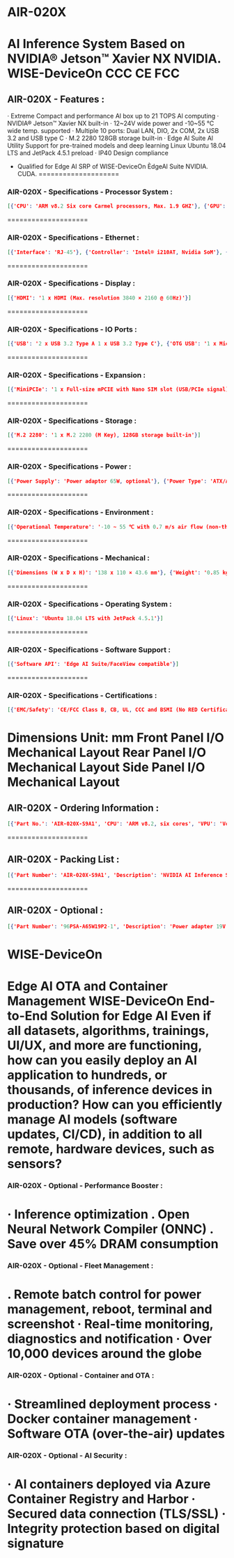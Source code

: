 # AIR-020X
AI Inference System Based on NVIDIA® Jetson™ Xavier NX
NVIDIA.
WISE-DeviceOn CCC CE FCC
====================
## AIR-020X - Features :
· Extreme Compact and performance Al box up to 21 TOPS Al computing
· NVIDIA® Jetson™ Xavier NX built-in
· 12~24V wide power and -10~55 ℃ wide temp. supported
· Multiple 10 ports: Dual LAN, DIO, 2x COM, 2x USB 3.2 and USB type C
· M.2 2280 128GB storage built-in
· Edge Al Suite Al Utility Support for pre-trained models and deep learning
Linux Ubuntu 18.04 LTS and JetPack 4.5.1 preload
· IP40 Design compliance
- Qualified for Edge AI SRP of WISE-DeviceOn
ÈdgeAl Suite
NVIDIA. CUDA.
====================
### AIR-020X - Specifications - Processor System :
```json
[{'CPU': 'ARM v8.2 Six core Carmel processors, Max. 1.9 GHZ'}, {'GPU': 'Volta 384 CUDA core and 48 Tensor cores'}, {'AI Performance Reference': '21 TOPS (INT8)'}, {'Memory': '8 GB LPDDR4'}, {'Flash': '16G eMMC'}]
```
====================
### AIR-020X - Specifications - Ethernet :
```json
[{'Interface': 'RJ-45'}, {'Controller': 'Intel® i210AT, Nvidia SoM'}, {'Speed': '2 x Gigabit Ethernet (10/100/1000 Mbps)'}]
```
====================
### AIR-020X - Specifications - Display :
```json
[{'HDMI': '1 x HDMI (Max. resolution 3840 × 2160 @ 60Hz)'}]
```
====================
### AIR-020X - Specifications - IO Ports :
```json
[{'USB': '2 x USB 3.2 Type A 1 x USB 3.2 Type C'}, {'OTG USB': '1 x Micro USB (for system recovery only)'}, {'CANBus': '1 x DB9'}, {'DI/DO': '8 bit'}, {'COM': '2 x RS-232/RS-422/RS-485'}]
```
====================
### AIR-020X - Specifications - Expansion :
```json
[{'MiniPCIe': '1 x Full-size mPCIE with Nano SIM slot (USB/PCIe signal)'}]
```
====================
### AIR-020X - Specifications - Storage :
```json
[{'M.2 2280': '1 x M.2 2280 (M Key), 128GB storage built-in'}]
```
====================
### AIR-020X - Specifications - Power :
```json
[{'Power Supply': 'Power adaptor 65W, optional'}, {'Power Type': 'ATX/AT mode, ATX default'}]
```
====================
### AIR-020X - Specifications - Environment :
```json
[{'Operational Temperature': '-10 ~ 55 ℃ with 0.7 m/s air flow (non-throttling)'}, {'Operating Humidity': '95% @ 40 ℃ (non-condensing)'}, {'Vibration': '3 Grms @ 5 ~500 Hz, random, 1 hr/axis'}]
```
====================
### AIR-020X - Specifications - Mechanical :
```json
[{'Dimensions (W x D x H)': '138 x 110 × 43.6 mm'}, {'Weight': '0.85 kg'}, {'Mounting Support': 'Wall mounting'}]
```
====================
### AIR-020X - Specifications - Operating System :
```json
[{'Linux': 'Ubuntu 18.04 LTS with JetPack 4.5.1'}]
```
====================
### AIR-020X - Specifications - Software Support :
```json
[{'Software API': 'Edge AI Suite/FaceView compatible'}]
```
====================
### AIR-020X - Specifications - Certifications :
```json
[{'EMC/Safety': 'CE/FCC Class B, CB, UL, CCC and BSMI (No RED Certificate)'}]
```
Dimensions
Unit: mm
Front Panel I/O Mechanical Layout
Rear Panel I/O Mechanical Layout
Side Panel I/O Mechanical Layout
====================
## AIR-020X - Ordering Information :
```json
[{'Part No.': 'AIR-020X-S9A1', 'CPU': 'ARM v8.2, six cores', 'VPU': 'Volta 384 CUDA core and 48 Tensor cores', 'Memory': '8GB LPDDR4 built-in', 'Storage': '16GB eMMC onboard, 128GB M.2 built-in', 'HDMI': '1', 'GbE': '2', 'USB': '3', 'CANBus': '1', 'RS-232/422/485': '2', 'DIO': '1', 'Power input': '12-24VDC', 'Operating Temperature': '-10~55 ℃'}]
```
====================
## AIR-020X - Packing List :
```json
[{'Part Number': 'AIR-020X-S9A1', 'Description': 'NVIDIA AI Inference System', 'Quantity': '1'}, {'Part Number': '1700028866-01', 'Description': 'Micro USB cable 40cm for system recovery', 'Quantity': '1'}, {'Part Number': '-', 'Description': 'Simplified Chinese User Manuel', 'Quantity': '1'}]
```
====================
## AIR-020X - Optional :
```json
[{'Part Number': '96PSA-A65W19P2-1', 'Description': 'Power adapter 19V 65W'}, {'Part Number': '1700001524', 'Description': 'Power Cord UL 3P 10A 125V 183cm (US)'}, {'Part Number': '170203183C', 'Description': 'Power Cord EU 3P 2.5A 250V 183cm (EU)'}, {'Part Number': '170203180A', 'Description': 'Power Cord BSI 3P 2.5A 250V 183cm (UK)'}, {'Part Number': '1702031836', 'Description': 'Power Cord SAA 3P 10A 250V 183cm (AU)'}, {'Part Number': '1700008921', 'Description': 'Power Cord PSE 3P 7A 125V 183cm (Japan)'}, {'Part Number': '1700019146', 'Description': 'Power Cord CCC 3P 2.5A 250V 183cm (China)'}, {'Part Number': 'AMK-W005', 'Description': 'Wall mount kit'}]
```
WISE-DeviceOn
===
Edge AI OTA and Container Management
WISE-DeviceOn End-to-End Solution for Edge AI
Even if all datasets, algorithms, trainings, UI/UX, and more are functioning, how can you easily deploy an AI application to hundreds, or thousands, of inference devices in production? How can you efficiently manage AI models (software updates, CI/CD), in addition to all remote, hardware devices, such as sensors?
====================
### AIR-020X - Optional - Performance Booster :
· Inference optimization
. Open Neural Network Compiler (ONNC)
. Save over 45% DRAM consumption
====================
### AIR-020X - Optional - Fleet Management :
. Remote batch control for power management, reboot, terminal and screenshot
· Real-time monitoring, diagnostics and notification
· Over 10,000 devices around the globe
====================
### AIR-020X - Optional - Container and OTA :
· Streamlined deployment process
· Docker container management
· Software OTA (over-the-air) updates
====================
### AIR-020X - Optional - AI Security :
· Al containers deployed via Azure Container Registry and Harbor
· Secured data connection (TLS/SSL)
· Integrity protection based on digital signature
====================
